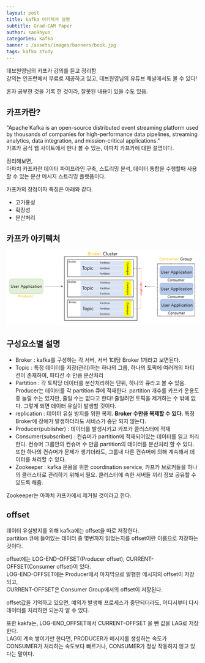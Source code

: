 ```yaml
---
layout: post
title: kafka 아키텍처 설명
subtitle: Grad-CAM Paper
author: san9hyun
categories: kafka 
banner : /assets/images/banners/book.jpg
tags: kafka study
---
```


데브원영님의 카프카 강의를 듣고 정리함 <br>
강의는 인프런에서 무료로 제공하고 있고, 데브원영님의 유튜브 채널에서도 볼 수 있다!

혼자 공부한 것을 기록 한 것이라, 잘못된 내용이 있을 수도 있음.

## 카프카란?
"Apache Kafka is an open-source distributed event streaming platform used by thousands of companies for high-performance data pipelines, streaming analytics, data integration, and mission-critical applications."<br>
카프카 공식 웹 사이트에서 만나 볼 수 있는, 아파치 카프카에 대한 설명이다.<br>

정리해보면,<br>
아파치 카프카란 데이터 파이프라인 구축, 스트리밍 분석, 데이터 통합을 수행할때 사용할 수 있는 분산 메시지 스트리밍 플랫폼이다. 

카프카의 장점이자 특징은 아래와 같다.<br>
- 고가용성
- 확장성
- 분산처리


## 카프카 아키텍처


![kafka-architecture](/assets/images/contents/kafka/kafka_architecture.PNG)



## 구성요소별 설명

- Broker : kafka를 구성하는 각 서버, 서버 1대당 Broker 1개라고 보면된다.
- Topic : 특정 데이터를 저장(관리)하는 하나의 그룹, 하나의 토픽에 여러개의 파티션이 존재하여, 파티션 수 만큼 분산처리
- Partition : 각 토픽당 데이터를 분산처리하는 단위, 하나의 큐라고 볼 수 있음. Producer는 데이터를 각 partition 큐에 적재한다. partition 개수를 카프카 운용도중 늘릴 수는 있지만, 줄일 수는 없다고 한다! 줄일려면 토픽을 제거하는 수 밖에 없다. 그렇게 되면 데이터 유실이 발생할 것이다.
- replication : 데이터 유실 방지를 위한 복제. **Broker 수만큼 복제할 수 있다.** 특정 Broker에 장애가 발생하더라도 서비스가 중단 되지 않는다. 
- Producer(publisher) : 데이터를 발생시키고 카프카 클러스터에 적재
- Consumer(subscriber) : 컨슈머가 partition에 적재되어있는 데이터를 읽고 처리한다. 컨슈머 그룹안의 컨슈머 수 만큼 partition의 데이터를 분산처리 할 수 있다. 또한 하나의 컨슈머가 문제가 생기더라도, 그룹내 다른 컨슈머에 의해 계속해서 데이터를 처리할 수 있다.
- Zookeeper : kafka 운용을 위한 coordination service, 카프카 브로커들을 하나의 클러스터로 관리하기 위해서 필요. 클러스터에 속한 서버들 끼리 정보 공유할 수 있도록 해줌.

Zookeeper는 아파치 카프카에서 제거될 것이라고 한다. <br>

## offset

데이터 유실방지를 위해 kafka에는 offset을 따로 저장한다.<br>
partition 큐에 들어있는 데이터 중 몇번까지 읽었는지를 offset이란 이름으로 저장하는 것이다.<br>

offset에는 LOG-END-OFFSET(Producer offset), CURRENT-OFFSET(Consumer offset)이 있다.<br>
LOG-END-OFFSET에는 Producer에서 마지막으로 발행한 메시지의 offset이 저장되고,<br>
CURRENT-OFFSET은 Consumer Group에서의 offset이 저장된다.<br>

offset값을 기억하고 있으면, 예외가 발생해 프로세스가 중단되더라도, 어디서부터 다시 데이터를 처리하면 되는지 알 수 있다.<br>

또한 kakfa는,
LOG-END_OFFSET에서 CURRENT-OFFSET 을 뺀 값을 LAG로 저장한다.<br>
LAG이 계속 쌓이기만 한다면, PRODUCER가 메시지를 생성하는 속도가 CONSUMER가 처리하는 속도보다 빠르거나, CONSUMER가 정상 작동하지 않고 있다는 말이다.<br>






